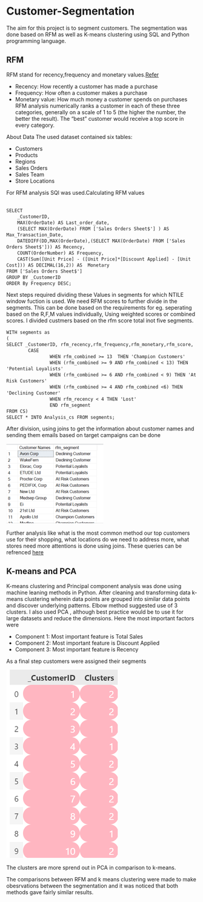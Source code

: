 # Customer-Segmentation
The aim for this project is to segment customers. The segmentation was done based on RFM as well as K-means clustering using SQL and Python programming language.

## RFM 
RFM stand for recency,frequency and monetary
values.[Refer](https://www.techtarget.com/searchdatamanagement/definition/RFM-analysis)
- Recency: How recently a customer has made a purchase
- Frequency: How often a customer makes a purchase
- Monetary value: How much money a customer spends on purchases
RFM analysis numerically ranks a customer in each of these three categories, generally on a scale of 1 to 5 (the higher the number, the better the result). The “best” customer would receive a top score in every category.

About Data
The used dataset contained six tables:

- Customers
- Products
- Regions
- Sales Orders
- Sales Team
- Store Locations

For RFM analysis SQl was used.Calculating RFM values
~~~

SELECT
    _CustomerID,
    MAX(OrderDate) AS Last_order_date,
    (SELECT MAX(OrderDate) FROM ['Sales Orders Sheet$'] ) AS  Max_Transaction_Date,
    DATEDIFF(DD,MAX(OrderDate),(SELECT MAX(OrderDate) FROM ['Sales Orders Sheet$'])) AS Recency,
    COUNT(OrderNumber) AS Frequency,
    CAST(Sum([Unit Price] - ([Unit Price]*[Discount Applied] - [Unit Cost])) AS DECIMAL(16,2)) AS  Monetary
FROM ['Sales Orders Sheet$']
GROUP BY _CustomerID
ORDER By Frequency DESC;
~~~
Next steps required dividing these Values in segments for which NTILE window fuction is used. We need RFM scores to further divide in the segments. This can be done based on the requirements for eg. seperating based on the R,F,M values individually, Using weighted scores or combined scores. I divided custmers based on the rfm score total inot five segments.
~~~
WITH segments as
(
SELECT _CustomerID, rfm_recency,rfm_frequency,rfm_monetary,rfm_score,
		CASE
				WHEN rfm_combined >= 13  THEN 'Champion Customers'
				WHEN (rfm_combined >= 9 AND rfm_combined < 13) THEN 'Potential Loyalists'
				WHEN (rfm_combined >= 6 AND rfm_combined < 9) THEN 'At Risk Customers'
				WHEN (rfm_combined >= 4 AND rfm_combined <6) THEN 'Declining Customer'
				WHEN rfm_recency < 4 THEN 'Lost'
				END rfm_segment
FROM CS)
SELECT * INTO Analysis_cs FROM segments;
~~~
After division, using joins to get the information about customer names and sending them emails based on target campaigns can be done

![image](Images/Customers.png)

Further analysis like what is the most common method our top customers use for their shopping, what locations do we need to address more, what stores need more attentions is done using joins. These queries can be refrenced [here](Customer-Segmentation\Analysis.sql)

## K-means and PCA 
K-means clustering and Principal component analysis was done using machine leaning methods in Python.
After cleaning and transforming data k-means clustering wherein data points are grouped into similar data points and discover underlying patterns.
Elbow method suggested use of 3 clusters. 
I also used PCA , although best practice would be to use it for large datasets and reduce the dimensions. Here the most important factors were 
- Component 1: Most important feature is Total Sales
- Component 2: Most important feature is Discount Applied
- Component 3: Most important feature is Recency

As a final step customers were assigned their segments

![image](Images/Screenshot%202024-05-12%20203236.png)

The clusters are more sprend out in PCA in comparison to k-means.

The comparisons between RFM and k means clustering were made to make obesrvations between the segmentation and it was noticed that both methods gave fairly similar results.